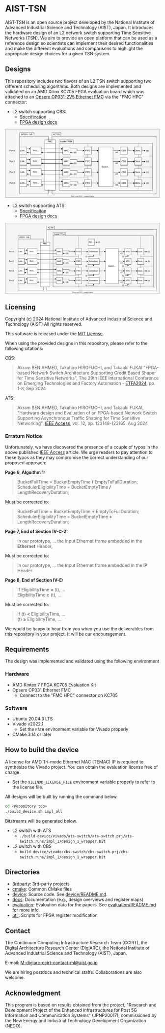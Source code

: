 # AIST-TSN

AIST-TSN is an open source project developed by the National Institute of Advanced Industrial Science and Technology (AIST), Japan.
It introduces the hardware design of an L2 network switch supporting Time Sensitive Networks (TSN).
We aim to provide an open platform that can be used as a reference design so scientists can implement their desired functionalities and make the different evaluations and comparisons to highlight the appropriate design choices for a given TSN system.

## Designs

This repository includes two flavors of an L2 TSN switch supporting two different scheduling algorithms. Both designs are implemented and validated on an AMD Xilinx KC705 FPGA evaluation board which was attached to an [Opsero OP031-2V5 Ethernet FMC](https://ethernetfmc.com/docs/ethernet-fmc/compatibility/#series-7-boards) via the "FMC HPC" connector:

- L2 switch supporting CBS:
  - [Specification](./docs/cbs-switch/specification.md)
  - [FPGA design docs](./docs/cbs-switch/design_top.md)

![alt text](./docs/cbs-switch/img/overwiew_cbs-switch.drawio.svg)

- L2 switch supporting ATS:
  - [Specification](./docs/ats-switch/specification.md)
  - [FPGA design docs](./docs/ats-switch/design_top.md)

![alt text](./docs/ats-switch/img/overwiew_ats-switch.drawio.svg)

## Licensing

Copyright (c) 2024 National Institute of Advanced Industrial Science and Technology (AIST)
All rights reserved.

This software is released under the [MIT License](LICENSE).

When using the provided designs in this repository, please refer to the following citations:

CBS:
> Akram BEN AHMED, Takahiro HIROFUCHI, and Takaaki FUKAI "FPGA-based Network Switch Architecture Supporting Credit Based Shaper for Time Sensitive Networks", The 29th IEEE International Conference on Emerging Technologies and Factory Automation - [ETFA2024](https://ieeexplore.ieee.org/document/10710853), pp. 1-8, Sep 2024

ATS:
> Akram BEN AHMED, Takahiro HIROFUCHI, and Takaaki FUKAI, "Hardware design and Evaluation of an FPGA-based Network Switch Supporting Asynchronous Traffic Shaping for Time Sensitive Networking", [IEEE Access](https://ieeexplore.ieee.org/document/10658978), vol. 12, pp. 123149-123165, Aug 2024 

### Erratum Notice
Unfortunately, we have discovered the presence of a couple of typos in the above published [IEEE Access](https://ieeexplore.ieee.org/document/10658978) article.
We urge readers to pay attention to these typos as they may compromise the correct understanding of our proposed approach:

**Page 6, Algoithm 1:** 
> BucketFullTime = BucketEmptyTime **/** EmptyToFullDuration; <br>
> SchedulerEligibilityTime = BucketEmptyTime **/** LengthRecoveryDuration; <br>

Must be corrected to:<br>

> BucketFullTime = BucketEmptyTime **+** EmptyToFullDuration; <br>
> SchedulerEligibilityTime = BucketEmptyTime **+** LengthRecoveryDuration; 

**Page 7, End of Section IV-C-2:**
> In our prototype, ... the Input Ethernet frame embedded in the **Ethernet** Header, <br>

Must be corrected to:<br>

> In our prototype, ... the Input Ethernet frame embedded in the **IP** Header 

**Page 8, End of Section IV-E:**
> If EligibilityTime **<** (t), ... <br>
> EligibilityTime **≥** (t), ...

Must be corrected to:
> If  (t) **<** EligibilityTime, ... <br>
>  (t) **≥** EligibilityTime, ...

We would be happy to hear from you when you use the deliverables from this repository in your project.
It will be our encouragement.

## Requirements

The design was implemented and validated using the following environment

### Hardware

- AMD Kintex 7 FPGA KC705 Evaluation Kit
- Opsero OP031 Ethernet FMC
  - Connect to the "FMC HPC" connector on KC705

### Software

- Ubuntu 20.04.3 LTS
- Vivado v2022.1
  - Set the `PATH` environment variable for Vivado properly
- CMake 3.14 or later

## How to build the device

A license for AMD Tri-mode Ethernet MAC (TEMAC) IP is required to synthesize the Vivado project. You can obtain the evaluation license free of charge.

- Set the `XILINXD_LICENSE_FILE` environment variable properly to refer to the license file.

All designs will be built by running the command below.

```sh
cd <Repository top>
./build_device.sh impl_all
```

Bitstreams will be generated below.

- L2 switch with ATS
  - `./build-device/vivado/ats-switch/ats-switch.prj/ats-switch.runs/impl_1/design_1_wrapper.bit`
- L2 switch with CBS
  - `build-device/vivado/cbs-switch/cbs-switch.prj/cbs-switch.runs/impl_1/design_1_wrapper.bit`

## Directories

- [3rdparty](3rdparty): 3rd-party projects
- [cmake](cmake): Common CMake files
- [device](device): Source code. See [device/README.md](device/README.md).
- [docs](docs): Documentation (e.g., design overviews and register maps)
- [evaluation](evaluation): Evaluation data for the papers. See [evaluation/README.md](evaluation/README.md) for more info.
- [util](util): Scripts for FPGA register modification

## Contact

The Continuum Computing Infrastructure Research Team (CCIRT), the Digital Architecture Research Center (DigiARC), the National Institute of Advanced Industrial Science and Technology (AIST), Japan.

E-mail: <M-digiarc-ccirt-contact-ml@aist.go.jp>

We are hiring postdocs and technical staffs. Collaborations are also welcome.

## Acknowledgment

This program is based on results obtained from the project, "Research and
Development Project of the Enhanced infrastructures for Post 5G Information and
Communication Systems" (JPNP20017), commissioned by the New Energy and
Industrial Technology Development Organization (NEDO).
